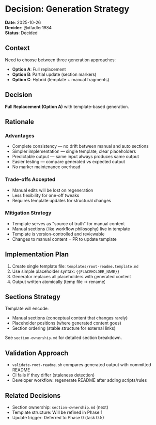 # Decision: Generation Strategy

**Date**: 2025-10-26  
**Decider**: @dfadler1984  
**Status**: Decided

## Context

Need to choose between three generation approaches:

- **Option A**: Full replacement
- **Option B**: Partial update (section markers)
- **Option C**: Hybrid (template + manual fragments)

## Decision

**Full Replacement (Option A)** with template-based generation.

## Rationale

### Advantages

- Complete consistency — no drift between manual and auto sections
- Simpler implementation — single template, clear placeholders
- Predictable output — same input always produces same output
- Easier testing — compare generated vs expected output
- No marker maintenance overhead

### Trade-offs Accepted

- Manual edits will be lost on regeneration
- Less flexibility for one-off tweaks
- Requires template updates for structural changes

### Mitigation Strategy

- Template serves as "source of truth" for manual content
- Manual sections (like workflow philosophy) live in template
- Template is version-controlled and reviewable
- Changes to manual content = PR to update template

## Implementation Plan

1. Create single template file: `templates/root-readme.template.md`
2. Use simple placeholder syntax: `{{PLACEHOLDER_NAME}}`
3. Generator replaces all placeholders with generated content
4. Output written atomically (temp file → rename)

## Sections Strategy

Template will encode:

- Manual sections (conceptual content that changes rarely)
- Placeholder positions (where generated content goes)
- Section ordering (stable structure for external links)

See `section-ownership.md` for detailed section breakdown.

## Validation Approach

- `validate-root-readme.sh` compares generated output with committed README
- CI fails if they differ (staleness detection)
- Developer workflow: regenerate README after adding scripts/rules

## Related Decisions

- Section ownership: `section-ownership.md` (next)
- Template structure: Will be refined in Phase 1
- Update trigger: Deferred to Phase 0 (task 0.5)
